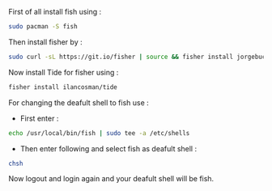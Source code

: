 First of all install fish using :
```sh
sudo pacman -S fish
```
Then install fisher by :
```sh
sudo curl -sL https://git.io/fisher | source && fisher install jorgebucaran/fisher
```
Now install Tide for fisher using :
```sh
fisher install ilancosman/tide
```
For changing the deafult shell to fish use :
- First enter :
```sh
echo /usr/local/bin/fish | sudo tee -a /etc/shells  
```
- Then enter following and select fish as deafult shell :
```sh
chsh
```
Now logout and login again and your deafult shell will be fish.

